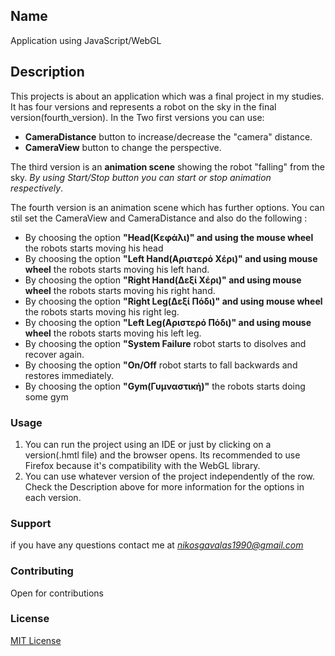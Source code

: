 
## Name  
Application using JavaScript/WebGL
## Description
This projects is about an application which was a final project in my studies. It has four versions and represents a robot on the sky in the final version(fourth_version).
In the Two first versions you can use:
* **CameraDistance** button to increase/decrease the "camera" distance.
* **CameraView** button to change the perspective.  

The third version is an **animation scene** showing the robot "falling" from the sky.
*By using Start/Stop button you can start or stop animation respectively*.

The fourth version is an animation scene which has further options.
You can stil set the CameraView and CameraDistance and also do the following :
* By choosing the option **"Head(Κεφάλι)" and using the mouse wheel** the robots starts moving his head
* By choosing the option **"Left Hand(Αριστερό Χέρι)" and using mouse wheel** the robots starts moving his left hand.
* By choosing the option **"Right Hand(Δεξί Χέρι)" and using mouse wheel** the robots starts moving his right hand.
* By choosing the option **"Right Leg(Δεξί Πόδι)" and using mouse wheel** the robots starts moving his right leg.
* By choosing the option **"Left Leg(Αριστερό Πόδι)" and using mouse wheel** the robots starts moving his left leg.
* By choosing the option **"System Failure** robot starts to disolves and recover again.
* By choosing the option **"On/Off** robot starts to fall backwards and restores immediately.
* By choosing the option **"Gym(Γυμναστική)"** the robots starts doing some gym


### Usage
1. You can run the project using an IDE or just by clicking on a version(.hmtl file) and the browser opens. Its recommended to use Firefox because it's compatibility with the WebGL library.
2. You can use whatever version of the project independently of the row.
Check the Description above for more information for the options in each version.

### Support 
if you have any questions contact me at *nikosgavalas1990@gmail.com*

### Contributing
Open for contributions

### License
[MIT License](https://github.com/nikosgav/WebGL-Application/blob/master/License.txt)
